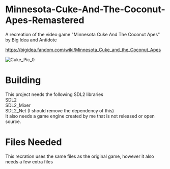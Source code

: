 # Minnesota-Cuke-And-The-Coconut-Apes-Remastered
A recreation of the video game "Minnesota Cuke And The Coconut Apes" by Big Idea and Antidote  

https://bigidea.fandom.com/wiki/Minnesota_Cuke_and_the_Coconut_Apes  

![Cuke_Pic_0](https://user-images.githubusercontent.com/36487623/111377099-82d4d980-865d-11eb-96e5-28b149eb7070.png)

# Building
This project needs the following SDL2 libraries  
  SDL2  
  SDL2_Mixer  
  SDL2_Net (I should remove the dependency of this)  <br>
It also needs a game engine created by me that is not released or open source.<br>
  
# Files Needed
This recration uses the same files as the original game, however it also needs a few extra files
